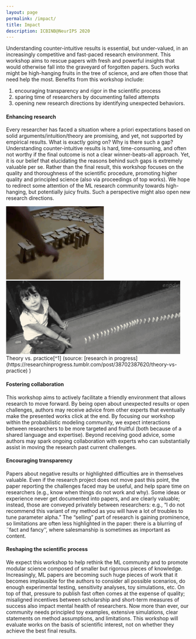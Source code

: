 ```yaml
---
layout: page
permalink: /impact/
title: Impact
description: ICBINB@NeurIPS 2020
---
```


Understanding counter-intuitive results is essential, but under-valued, in an increasingly competitive and fast-paced research environment. This workshop aims to rescue papers with fresh and powerful insights that would otherwise fall into the graveyard of forgotten papers. Such works might be high-hanging fruits in the tree of science, and are often those that need help the most. Benefits from this workshop include:
1. encouraging transparency and rigor in the scientific process
2. sparing time of researchers by documenting failed attempts
3. opening new research directions by identifying unexpected behaviors.


#### Enhancing research

Every researcher has faced a situation where a priori  expectations based on solid arguments/intuition/theory are promising, and yet, not supported by empirical results. What is exactly going on? Why is there such a gap? Understanding counter-intuitive results is hard, time-consuming, and often not worthy if the final outcome is not a clear winner-beats-all approach. Yet, it is our belief that elucidating the reasons behind such gaps is extremely valuable per se. Rather than the final result, this workshop focuses on the quality and thoroughness of the scientific procedure, promoting higher quality and principled science (also via proceedings of top works). We hope to redirect some attention of the ML research community towards high-hanging, but potentially juicy fruits. Such a perspective might also open new research directions.

<div class="custom-images">
<img src="../assets/img/image1.gif" height="200" ><img src="../assets/img/image2.gif" height="200" >
<div>Theory vs. practice[^1]
(source: [research in progress](https://researchinprogress.tumblr.com/post/38702387620/theory-vs-practice) )</div>
</div>

<!-- 
<div class="custom-images">
<figure> <img src="../assets/img/image1.gif" height="200" /> <figcaption>Theory</figcaption> </figure>
<figure> <img src="../assets/img/image2.gif" height="200" /> <figcaption>Practice</figcaption> </figure></div>
-->
#### Fostering collaboration

This workshop aims to actively facilitate a friendly environment that allows research to move forward.  By being open about unexpected results or open challenges, authors may receive advice from other experts that eventually make the presented works click at the end. By focusing our workshop within the probabilistic modeling community, we expect interactions between researchers to be more targeted and fruitful (both because of a shared language and expertise). Beyond receiving good advice, some authors may spark ongoing collaboration with experts who can substantially assist in moving the research past current challenges.

#### Encouraging transparency

Papers about negative results or highlighted difficulties are in themselves valuable. Even if the research project does not move past this point, the paper reporting the challenges faced may be useful, and help spare time on researchers (e.g., know when things do not work and why). Some ideas or experience never get documented into papers, and are clearly valuable; instead, those are conveyed privately between researchers: e.g., “I do not recommend this variant of my method as you will have a lot of troubles to tune parameter alpha.” The “selling” part of research is gaining prominence, so limitations are often less highlighted in the paper: there is a blurring of ¨fact and fancy’’, where salesmanship is sometimes as important as content.

#### Reshaping the scientific process

We expect this workshop to help rethink the ML community and to promote modular science composed of smaller but rigorous pieces of knowledge. Increasingly, ML papers are becoming such huge pieces of work that it becomes implausible for the authors to consider all possible scenarios, do enough experimental testing, sensitivity analyses, toy simulations, etc. On top of that, pressure to publish fast often comes at the expense of quality; misaligned incentives between scholarship and short-term measures of success also impact mental health of researchers. Now more than ever, our community needs principled toy examples, extensive simulations, clear statements on method assumptions, and limitations. This workshop will evaluate works on the basis of scientific interest, not on whether they achieve the best final results.

[^1]: source of figures: [research in progress](https://researchinprogress.tumblr.com/post/38702387620/theory-vs-practice)
